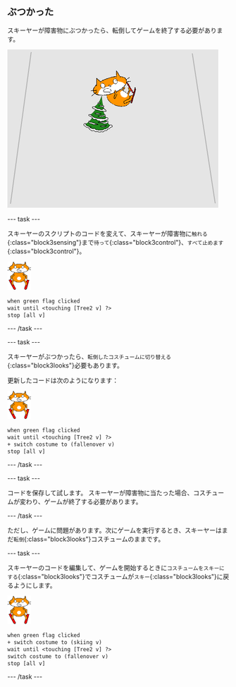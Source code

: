 ## ぶつかった

スキーヤーが障害物にぶつかったら、転倒してゲームを終了する必要があります。

![スキーヤーがぶつかった](images/skier_crash.png)

--- task ---

スキーヤーのスクリプトのコードを変えて、スキーヤーが障害物に`触れる`{:class="block3sensing"}まで`待って`{:class="block3control"}、`すべて止めます`{:class="block3control"}。

![スキーヤーのスクリプト](images/skier_sprite_small.png)

```blocks3
when green flag clicked
wait until <touching [Tree2 v] ?>
stop [all v]
```

--- /task ---

--- task ---

スキーヤーがぶつかったら、`転倒したコスチュームに切り替える`{:class="block3looks"}必要もあります。

更新したコードは次のようになります：

![スキーヤーのスプライト](images/skier_sprite_small.png)

```blocks3
when green flag clicked
wait until <touching [Tree2 v] ?>
+ switch costume to (fallenover v)
stop [all v]
```

--- /task ---

--- task ---

コードを保存して試します。 スキーヤーが障害物に当たった場合、コスチュームが変わり、ゲームが終了する必要があります。

--- /task ---

ただし、ゲームに問題があります。次にゲームを実行するとき、スキーヤーはまだ`転倒`{:class="block3looks"}コスチュームのままです。

--- task ---

スキーヤーのコードを編集して、ゲームを開始するときに`コスチュームをスキーにする`{:class="block3looks"}でコスチュームが`スキー`{:class="block3looks"}に戻るようにします。

![スキーヤーのスプライト](images/skier_sprite_small.png)

```blocks3
when green flag clicked
+ switch costume to (skiing v)
wait until <touching [Tree2 v] ?>
switch costume to (fallenover v)
stop [all v]
```

--- /task ---